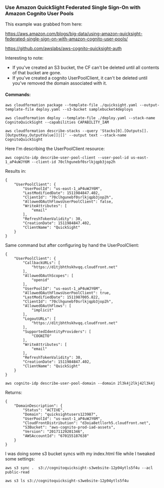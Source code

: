 ### Use Amazon QuickSight Federated Single Sign-On with Amazon Cognito User Pools

This example was grabbed from here:

https://aws.amazon.com/blogs/big-data/using-amazon-quicksight-federated-single-sign-on-with-amazon-cognito-user-pools/

https://github.com/awslabs/aws-cognito-quicksight-auth




Interesting to note:
- If you've created an S3 bucket, the CF can't be deleted until all contents of that bucket are gone.
- If you've created a cognito UserPoolClient, it can't be deleted until you've removed the domain associated with it.



#### Commands:

`aws cloudformation package --template-file ./quicksight.yaml --output-template-file deploy.yaml --s3-bucket samplebucket4deploys`

`aws cloudformation deploy --template-file ./deploy.yaml --stack-name CognitoQuickSight --capabilities CAPABILITY_IAM`

`aws cloudformation describe-stacks --query 'Stacks[0].[Outputs[].[OutputKey,OutputValue]]|[]' --output text --stack-name CognitoQuickSight`


Here I'm describing the UserPoolClient resource:

`aws cognito-idp describe-user-pool-client --user-pool-id us-east-1_aP4uWJY6M --client-id 70clhgunebf0srlkjqpb3jop2h`

Results in:

```
{
    "UserPoolClient": {
        "UserPoolId": "us-east-1_aP4uWJY6M", 
        "LastModifiedDate": 1511984847.402, 
        "ClientId": "70clhgunebf0srlkjqpb3jop2h", 
        "AllowedOAuthFlowsUserPoolClient": false, 
        "WriteAttributes": [
            "email"
        ], 
        "RefreshTokenValidity": 30, 
        "CreationDate": 1511984847.402, 
        "ClientName": "QuickSight"
    }
}
```

Same command but after configuring by hand the UserPoolClient:

```
{
    "UserPoolClient": {
        "CallbackURLs": [
            "https://d1tjbhthskhvqq.cloudfront.net"
        ], 
        "AllowedOAuthScopes": [
            "openid"
        ], 
        "UserPoolId": "us-east-1_aP4uWJY6M", 
        "AllowedOAuthFlowsUserPoolClient": true, 
        "LastModifiedDate": 1511987005.822, 
        "ClientId": "70clhgunebf0srlkjqpb3jop2h", 
        "AllowedOAuthFlows": [
            "implicit"
        ], 
        "LogoutURLs": [
            "https://d1tjbhthskhvqq.cloudfront.net"
        ], 
        "SupportedIdentityProviders": [
            "COGNITO"
        ], 
        "WriteAttributes": [
            "email"
        ], 
        "RefreshTokenValidity": 30, 
        "CreationDate": 1511984847.402, 
        "ClientName": "QuickSight"
    }
}
```

`aws cognito-idp describe-user-pool-domain --domain 2l3k4j2lkj42l3k4j`

Returns:

```
{
    "DomainDescription": {
        "Status": "ACTIVE", 
        "Domain": "quicksightusers123987", 
        "UserPoolId": "us-east-1_aP4uWJY6M", 
        "CloudFrontDistribution": "d3oia8etllorh5.cloudfront.net", 
        "S3Bucket": "aws-cognito-prod-iad-assets", 
        "Version": "20171129201346", 
        "AWSAccountId": "670155187638"
    }
}
```

I was doing some s3 bucket syncs with my index.html file while I tweaked some settings:

`aws s3 sync .  s3://cognitoquicksight-s3website-12p94ytls5f4u --acl public-read`

`aws s3 ls s3://cognitoquicksight-s3website-12p94ytls5f4u`

